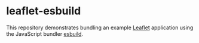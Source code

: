 # leaflet-esbuild

This repository demonstrates bundling an example [Leaflet](https://leafletjs.com/) application using the JavaScript bundler [esbuild](https://esbuild.github.io/).
